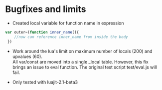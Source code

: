 Bugfixes and limits
==========
-  Created local variable for function name in expression
```js
var outer=(function inner_name(){
    //now can reference inner_name from inside the body
 }) 

```
-  Work around the lua's limit on maximum number of locals (200) and upvalues (60).  
   All var/const are moved into a single _local<stacknumber> table. However, this fix brings an issue to eval function. The original test script test/eval.js will fail.

- Only tested with luajit-2.1-beta3


